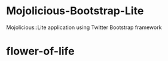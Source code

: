 Mojolicious-Bootstrap-Lite
==========================

Mojolicious::Lite application using Twitter Bootstrap framework
# flower-of-life
